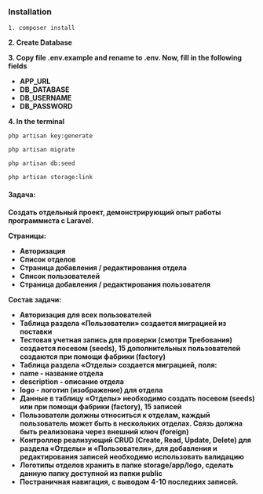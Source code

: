 ### Installation

~~~
1. composer install
~~~

**2. Create Database**

**3. Copy file .env.example and rename to .env. Now, fill in the following fields**

* **APP_URL**
* **DB_DATABASE**
* **DB_USERNAME**
* **DB_PASSWORD**

**4. In the terminal**

~~~
php artisan key:generate
~~~

~~~
php artisan migrate
~~~

~~~
php artisan db:seed
~~~

~~~
php artisan storage:link
~~~

#### Задача:

**Создать отдельный проект, демонстрирующий опыт работы программиста с Laravel.**

**Страницы:**
* **Авторизация**
* **Список отделов**
* **Страница добавления / редактирования отдела**
* **Список пользователей**
* **Страница добавления / редактирования пользователя**

**Состав задачи:**

* **Авторизация для всех пользователей**
* **Таблица раздела «Пользователи» создается миграцией из поставки**
* **Тестовая учетная запись для проверки (смотри Требования) создается посевом (seeds), 15 дополнительных пользователей создаются при помощи фабрики (factory)**
* **Таблица раздела «Отделы» создается миграцией, поля:**
* **name - название отдела**
* **description - описание отдела**
* **logo - логотип (изображение) для отдела**
* **Данные в таблицу «Отделы» необходимо создать посевом (seeds) или при помощи фабрики (factory), 15 записей**
* **Пользователи должны относиться к отделам, каждый пользователь может быть в нескольких отделах. Связь должна быть реализована через внешний ключ (foreign)**
* **Контроллер реализующий CRUD (Create, Read, Update, Delete) для раздела «Отделы» и «Пользователи», для добавления и редактирования записей необходимо использовать валидацию**
* **Логотипы отделов хранить в папке storage/app/logo, сделать данную папку доступной из папки public**
* **Постраничная навигация, с выводом 4-10 последних записей.**
